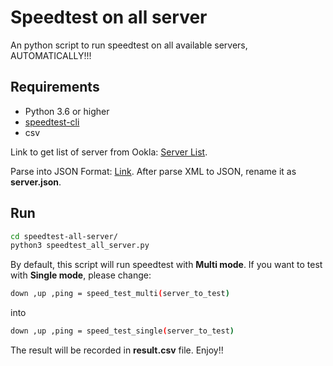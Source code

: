 # Speedtest on all server

An python script to run speedtest on all available servers, AUTOMATICALLY!!!

## Requirements

- Python 3.6 or higher
- [speedtest-cli](https://github.com/sivel/speedtest-cli)
- csv

Link to get list of server from Ookla: [Server List](http://c.speedtest.net/speedtest-servers-static.php).

Parse into JSON Format: [Link](https://codebeautify.org/xmltojson). After parse XML to JSON, rename it as <b>server.json</b>.

## Run
```sh
cd speedtest-all-server/
python3 speedtest_all_server.py
```

By default, this script will run speedtest with <b>Multi mode</b>. If you want to test with <b>Single mode</b>, please change:

```sh
down ,up ,ping = speed_test_multi(server_to_test)
```

into

```sh
down ,up ,ping = speed_test_single(server_to_test)
```

The result will be recorded in <b>result.csv</b> file. Enjoy!!